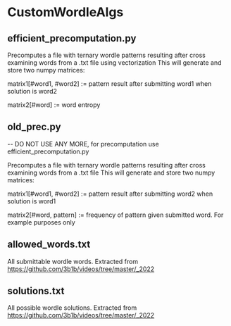 # CustomWordleAlgs

 ## efficient_precomputation.py
Precomputes a file with ternary wordle patterns resulting after cross examining words from a .txt file using vectorization
This will generate and store two numpy matrices:

  matrix1[#word1, #word2] := pattern result after submitting word1 when solution is word2
  
  matrix2[#word] := word entropy

## old_prec.py
-- DO NOT USE ANY MORE, for precomputation use efficient_precomputation.py

Precomputes a file with ternary wordle patterns resulting after cross examining words from a .txt file
This will generate and store two numpy matrices:

  matrix1[#word1, #word2] := pattern result after submitting word2 when solution is word1
  
  matrix2[#word, pattern] := frequency of pattern given submitted word. For example purposes only
  
 ## allowed_words.txt
 All submittable wordle words. Extracted from https://github.com/3b1b/videos/tree/master/_2022
 
 ## solutions.txt
 All possible wordle solutions. Extracted from https://github.com/3b1b/videos/tree/master/_2022
